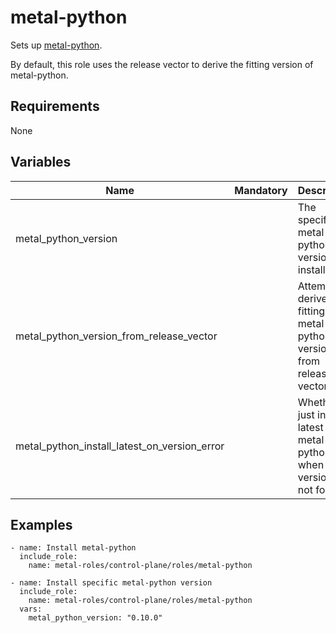 # metal-python

Sets up [metal-python](https://github.com/metal-stack/metal-python).

By default, this role uses the release vector to derive the fitting version of metal-python.

## Requirements

None

## Variables

| Name                                         | Mandatory | Description                                                                  |
| -------------------------------------------- | --------- | ---------------------------------------------------------------------------- |
| metal_python_version                         |           | The specific metal-python version to install.                                |
| metal_python_version_from_release_vector     |           | Attempts to derive fitting metal-python version from release vector          |
| metal_python_install_latest_on_version_error |           | Whether to just install latest metal-python when given version was not found |

## Examples

```
- name: Install metal-python
  include_role:
    name: metal-roles/control-plane/roles/metal-python

- name: Install specific metal-python version
  include_role:
    name: metal-roles/control-plane/roles/metal-python
  vars:
    metal_python_version: "0.10.0"
```
